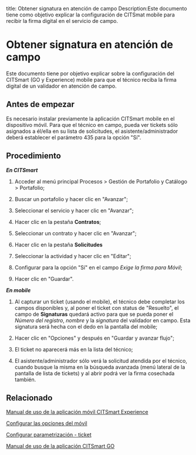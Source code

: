 title: Obtener signatura en atención de campo
Description:Este documento tiene como objetivo explicar la configuración de CITSmat mobile para recibir la firma digital en el servicio de campo.
# Obtener signatura en atención de campo

Este documento tiene por objetivo explicar sobre la configuración del CITSmart (GO y Experience)
mobile para que el técnico reciba la firma digital de un validador en atención
de campo.

Antes de empezar
----------------

Es necesario instalar previamente la aplicación CITSmart mobile en el
dispositivo móvil. Para que el técnico en campo, pueda ver tickets sólo
asignados a él/ella en su lista de solicitudes, el asistente/administrador
deberá establecer el parámetro 435 para la opción "Sí".

Procedimiento
-------------

***En CITSmart***

1.  Acceder al menú principal Procesos \> Gestión de Portafolio y Catálogo \>
    Portafolio;

2.  Buscar un portafolio y hacer clic en "Avanzar";

3.  Seleccionar el servicio y hacer clic en "Avanzar";

4.  Hacer clic en la pestaña **Contratos**;

5.  Seleccionar un contrato y hacer clic en "Avanzar";

6.  Hacer clic en la pestaña **Solicitudes**

7.  Seleccionar la actividad y hacer clic en "Editar";

8.  Configurar para la opción "Sí" en el campo *Exige la firma para Móvil*;

9.  Hacer clic en "Guardar".

***En mobile***

1.  Al capturar un ticket (usando el mobile), el técnico debe completar los
    campos disponibles y, al poner el ticket con status de "Resuelto", el campo
    de **Signaturas** quedará activo para que se pueda poner el *Número del
    registro*, *nombre* y la *signatura* del validador en campo. Esta signatura será
    hecha con el dedo en la pantalla del mobile;

2.  Hacer clic en "Opciones" y después en "Guardar y avanzar flujo";

3.  El ticket no aparecerá más en la lista del técnico;

4.  El asistente/administrador sólo verá la solicitud atendida por el técnico, cuando busque la misma en la búsqueda avanzada (menú lateral de la pantalla de lista de tickets) y al abrir podrá ver la firma cosechada también.
    

Relacionado
----------

[Manual de uso de la aplicación móvil CITSmart Experience](/es-es/citsmart-platform-9/additional-features/mobile-and-field-service/apps/citsmart-app.html)

[Configurar las opciones del móvil](/es-es/citsmart-platform-9/additional-features/mobile-and-field-service/configuration/configure-mobile-options.html)

[Configurar parametrización - ticket](/es-es/citsmart-platform-9/platform-administration/parameters-list/configure-parametrization-ticket.html)

[Manual de uso de la aplicación CITSmart GO](/es-es/citsmart-platform-9/additional-features/mobile-and-field-service/apps/citsmart-field-service-manual.html)


<!-- !!! tip "About"

    <b>Product/Version:</b> CITSmart | 8.00 &nbsp;&nbsp;
    <b>Updated:</b>02/20/2021 – Anna Martins
